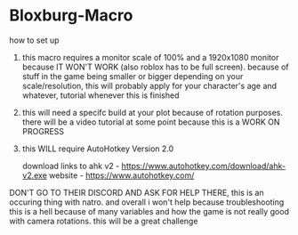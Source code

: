 # Bloxburg-Macro

how to set up

1. this macro requires a monitor scale of 100% and a 1920x1080 monitor because IT WON'T WORK (also roblox has to be full screen).
   because of stuff in the game being smaller or bigger depending on your scale/resolution, this will probably apply
   for your character's age and whatever, tutorial whenever this is finished
   
2. this will need a specifc build at your plot because of rotation purposes. there will be a video
   tutorial at some point because this is a WORK ON PROGRESS

3. this WILL require AutoHotkey Version 2.0

   download links to ahk v2 - https://www.autohotkey.com/download/ahk-v2.exe
   website - https://www.autohotkey.com/

DON'T GO TO THEIR DISCORD AND ASK FOR HELP THERE, this is an occuring thing with natro.
and overall i won't help because troubleshooting this is a hell because of many variables
and how the game is not really good with camera rotations. this will be a great challenge
